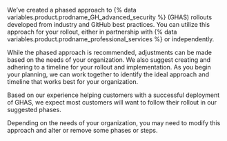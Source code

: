 We’ve created a phased approach to {% data variables.product.prodname_GH_advanced_security %} (GHAS) rollouts developed from industry and GitHub best practices. You can utilize this approach for your rollout, either in partnership with {% data variables.product.prodname_professional_services %} or independently.

While the phased approach is recommended, adjustments can be made based on the needs of your organization. We also suggest creating and adhering to a timeline for your rollout and implementation. As you begin your planning, we can work together to identify the ideal approach and timeline that works best for your organization.

Based on our experience helping customers with a successful deployment of GHAS, we expect most customers will want to follow their rollout in our suggested phases.

Depending on the needs of your organization, you may need to modify this approach and alter or remove some phases or steps.
